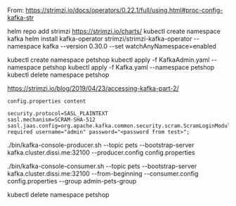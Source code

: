 From:
https://strimzi.io/docs/operators/0.22.1/full/using.html#proc-config-kafka-str

helm repo add strimzi https://strimzi.io/charts/
kubectl create namespace kafka
helm install kafka-operator strimzi/strimzi-kafka-operator --namespace kafka --version 0.30.0 --set watchAnyNamespace=enabled

kubectl create namespace petshop
kubectl apply -f KafkaAdmin.yaml --namespace petshop
kubectl apply -f Kafka.yaml --namespace petshop
kubectl delete namespace petshop


https://strimzi.io/blog/2019/04/23/accessing-kafka-part-2/

`config.properties content`

```properties
security.protocol=SASL_PLAINTEXT
sasl.mechanism=SCRAM-SHA-512
sasl.jaas.config=org.apache.kafka.common.security.scram.ScramLoginModule required username="admin" password="<password from test>";
```

./bin/kafka-console-producer.sh --topic pets --bootstrap-server kafka.cluster.dissi.me:32100 --producer.config config.properties

./bin/kafka-console-consumer.sh --topic pets --bootstrap-server kafka.cluster.dissi.me:32100 --from-beginning --consumer.config config.properties --group admin-pets-group

kubectl delete namespace petshop
